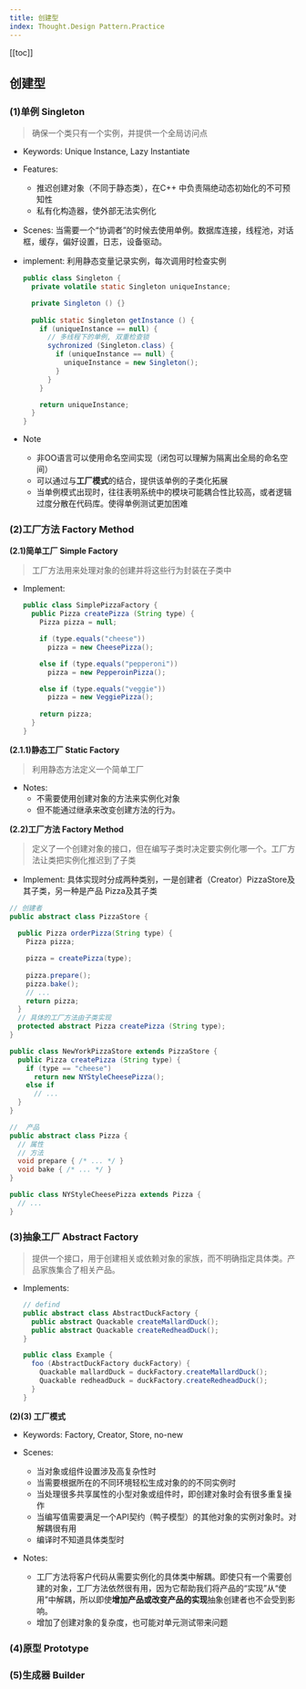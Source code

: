 ```yaml
---
title: 创建型
index: Thought.Design Pattern.Practice
---
```


[[toc]]

## 创建型

### (1)单例 Singleton

> 确保一个类只有一个实例，并提供一个全局访问点

* Keywords: Unique Instance, Lazy Instantiate
* Features:
  - 推迟创建对象（不同于静态类），在C++ 中负责隔绝动态初始化的不可预知性
  - 私有化构造器，使外部无法实例化
* Scenes: 当需要一个“协调者”的时候去使用单例。数据库连接，线程池，对话框，缓存，偏好设置，日志，设备驱动。
* implement: 利用静态变量记录实例，每次调用时检查实例

  ``` java
  public class Singleton {
    private volatile static Singleton uniqueInstance;

    private Singleton () {}
    
    public static Singleton getInstance () {
      if (uniqueInstance == null) {
        // 多线程下的单例, 双重检查锁
        sychronized (Singleton.class) {
          if (uniqueInstance == null) {
            uniqueInstance = new Singleton();
          }
        }
      }

      return uniqueInstance;
    }
  }
  ```

* Note
  - 非OO语言可以使用命名空间实现（闭包可以理解为隔离出全局的命名空间）
  - 可以通过与**工厂模式**的结合，提供该单例的子类化拓展
  - 当单例模式出现时，往往表明系统中的模块可能耦合性比较高，或者逻辑过度分散在代码库。使得单例测试更加困难

### (2)工厂方法 Factory Method

**(2.1)简单工厂 Simple Factory**

> 工厂方法用来处理对象的创建并将这些行为封装在子类中

* Implement:

  ``` java
  public class SimplePizzaFactory {
    public Pizza createPizza (String type) {
      Pizza pizza = null;

      if (type.equals("cheese"))
        pizza = new CheesePizza();

      else if (type.equals("pepperoni"))
        pizza = new PepperoinPizza();

      else if (type.equals("veggie"))
        pizza = new VeggiePizza();
    
      return pizza;
    }
  }
  ```

**(2.1.1)静态工厂 Static Factory**

> 利用静态方法定义一个简单工厂

* Notes:
  - 不需要使用创建对象的方法来实例化对象
  - 但不能通过继承来改变创建方法的行为。


**(2.2)工厂方法 Factory Method**

> 定义了一个创建对象的接口，但在编写子类时决定要实例化哪一个。工厂方法让类把实例化推迟到了子类

* Implement: 具体实现时分成两种类别，一是创建者（Creator）PizzaStore及其子类，另一种是产品 Pizza及其子类

``` java
// 创建者
public abstract class PizzaStore {
  
  public Pizza orderPizza(String type) {
    Pizza pizza;

    pizza = createPizza(type);
    
    pizza.prepare();
    pizza.bake();
    // ...
    return pizza;
  }
  // 具体的工厂方法由子类实现
  protected abstract Pizza createPizza (String type);
}

public class NewYorkPizzaStore extends PizzaStore {
  public Pizza createPizza (String type) {
    if (type == "cheese") 
      return new NYStyleCheesePizza();
    else if 
      // ...
  }
}

//  产品
public abstract class Pizza {
  // 属性
  // 方法
  void prepare { /* ... */ }
  void bake { /* ... */ }
}

public class NYStyleCheesePizza extends Pizza {
  // ...
}
```

### (3)抽象工厂 Abstract Factory

> 提供一个接口，用于创建相关或依赖对象的家族，而不明确指定具体类。产品家族集合了相关产品。

* Implements:

  ``` java
  // defind
  public abstract class AbstractDuckFactory {
    public abstract Quackable createMallardDuck();
    public abstract Quackable createRedheadDuck();
  }

  public class Example {
    foo (AbstractDuckFactory duckFactory) {
      Quackable mallardDuck = duckFactory.createMallardDuck();
      Quackable redheadDuck = duckFactory.createRedheadDuck();
    }
  }
  ```

**(2)(3) 工厂模式**

* Keywords: Factory, Creator, Store, no-new

* Scenes: 
  - 当对象或组件设置涉及高复杂性时
  - 当需要根据所在的不同环境轻松生成对象的的不同实例时
  - 当处理很多共享属性的小型对象或组件时，即创建对象时会有很多重复操作
  - 当编写值需要满足一个API契约（鸭子模型）的其他对象的实例对象时。对解耦很有用
  - 编译时不知道具体类型时

* Notes: 
  - 工厂方法将客户代码从需要实例化的具体类中解耦。即使只有一个需要创建的对象，工厂方法依然很有用，因为它帮助我们将产品的“实现”从“使用”中解耦，所以即使**增加产品或改变产品的实现**抽象创建者也不会受到影响。
  - 增加了创建对象的复杂度，也可能对单元测试带来问题

### (4)原型 Prototype

### (5)生成器 Builder
